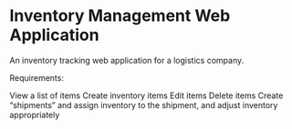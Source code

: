 # Inventory Management Web Application


An inventory tracking web application for a logistics company. 

Requirements:

View a list of items
Create inventory items
Edit items
Delete items
Create “shipments” and assign inventory to the shipment, and adjust inventory appropriately

